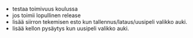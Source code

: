 * testaa toimivuus koulussa
* jos toimii lopullinen release
* lisää siirron tekemisen esto kun tallennus/lataus/uusipeli valikko auki.
* lisää kellon pysäytys kun uusipeli valikko auki.
